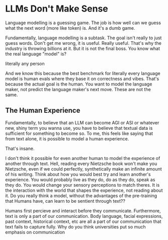 # LLMs Don't Make Sense

Language modelling is a guessing game. The job is how well can we guess what the
next word (more like token) is. And it's a dumb game.

Fundamentally, language modelling is a subtask. The goal isn't really to just 
guess words. Don't get me wrong, it is useful. Really useful. That's why the 
industry is throwing billions at it. But it is not the final boss. You know what 
the real language "model" is?

literally any person

And we know this because the best benchmark for literally every language model 
is human evals where they base it on correctness and vibes. That's because the 
actual goal is the human. You want to model the language maker, not predict the 
language maker's next move. These are not the same.

## The Human Experience

Fundamentally, to believe that an LLM can become AGI or ASI or whatever new, 
shiny term you wanna use, you have to believe that textual data is sufficient 
for something to become so. To me, this feels like saying that from text alone, 
it is possible to model a human experience. 

That's insane. 

I don't think it possible for even another human to model the experience of 
another through text. Hell, reading every Nietzsche book won't make you 
Nietzsche, even if we could perfectly, synthetically make an infinite amount of 
his writing. Think about how you would best try and learn another's experience.
You would probably live as they do, do as they do, speak as they do. You would 
change your sensory perceptions to match theres. It is the interaction with the 
world that shapes the experience, not reading about it. Do you really think a 
model, without the advantages of the pre-training that Humans have, can learn to 
be sentient through text??

Humans first percieve and interact before they communicate. Furthermore, text is 
only a part of our communication. Body language, facial expressions, past 
context, historical context, etc are all a part of our communication that text 
fails to capture fully. Why do you think universities put so much emphasis on 
communication
